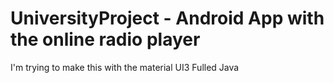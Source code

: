 # UniversityProject - Android App with the online radio player
I'm trying to make this with the material UI3
Fulled Java 